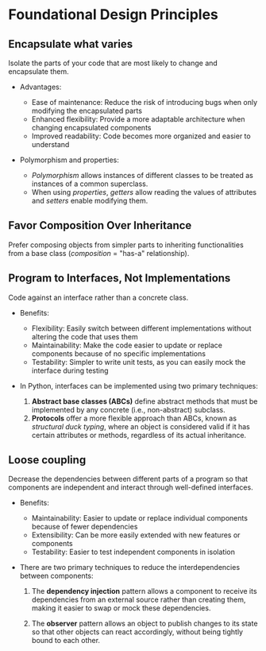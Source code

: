 # Foundational Design Principles

## Encapsulate what varies

Isolate the parts of your code that are most likely to change and encapsulate them.

  - Advantages:
    - Ease of maintenance:      Reduce the risk of introducing bugs when only modifying the encapsulated parts
    - Enhanced flexibility:     Provide a more adaptable architecture when changing encapsulated components
    - Improved readability:     Code becomes more organized and easier to understand


  - Polymorphism and properties: 

    - *Polymorphism* allows instances of different classes to be treated as instances of a common superclass.
    - When using *properties*, *getters* allow reading the values of attributes and *setters* enable modifying them.


## Favor Composition Over Inheritance 

Prefer composing objects from simpler parts to inheriting functionalities from a base class (*composition* = "has-a" relationship).

## Program to Interfaces, Not Implementations

Code against an interface rather than a concrete class.

  - Benefits:
    - Flexibility:          Easily switch between different implementations without altering the code that uses them
    - Maintainability:      Make the code easier to update or replace components because of no specific implementations
    - Testability:          Simpler to write unit tests, as you can easily mock the interface during testing

  
- In Python, interfaces can be implemented using two primary techniques:

    1. **Abstract base classes (ABCs)** define abstract methods that must be implemented by any concrete (i.e., non-abstract) subclass.
    2. **Protocols** offer a more flexible approach than ABCs, known as *structural duck typing*, 
    where an object is considered valid if it has certain attributes or methods, regardless of its actual inheritance.

## Loose coupling

Decrease the dependencies between different parts of a program so that
components are independent and interact through well-defined interfaces.

  - Benefits:
    - Maintainability:          Easier to update or replace individual components because of fewer dependencies
    - Extensibility:            Can be more easily extended with new features or components
    - Testability:              Easier to test independent components in isolation

  
- There are two primary techniques to reduce the interdependencies between components:
    1. The **dependency injection** pattern allows a component to receive its dependencies from an external source
rather than creating them, making it easier to swap or mock these dependencies.

    2. The **observer** pattern allows an object to publish changes to its state so that other objects
can react accordingly, without being tightly bound to each other.